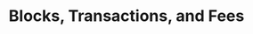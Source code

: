 ---
title: Blocks, Transactions, and Fees
description: TODO
hide: 
    - feedback
template: subsection-index-page.html
---